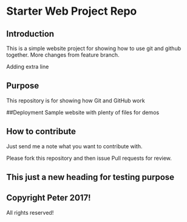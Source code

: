 # Starter Web Project Repo
## Introduction 
This is a simple website project for showing how to use git and github together. 
More changes from feature branch.

Adding extra line

## Purpose 
This repository is for showing how Git and GitHub work

##Deployment
Sample website with plenty of files for demos 

## How to contribute 
Just send me a note what you want to contribute with. 

Please fork this repository and then issue Pull requests for review. 

## This just a new heading for testing purpose 

## Copyright Peter 2017! 
All rights reserved!